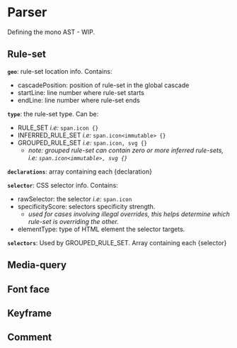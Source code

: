 # Parser

Defining the mono AST - WIP.

## Rule-set

**`geo`**: rule-set location info. Contains:
- cascadePosition: position of rule-set in the global cascade
- startLine: line number where rule-set starts
- endLine: line number where rule-set ends

**`type`**: the rule-set type. Can be:
- RULE_SET *i.e:* `span.icon {}`
- INFERRED_RULE_SET *i.e:* `span.icon<immutable> {}`
- GROUPED_RULE_SET *i.e:* `span.icon, svg {}`
  - *note: grouped rule-set can contain zero or more inferred rule-sets, i.e: `span.icon<immutable>, svg {}`*

**`declarations`**: array containing each {declaration}

**`selector`**: CSS selector info. Contains:
- rawSelector: the selector *i.e:* `span.icon`
- specificityScore: selectors specificity strength.
  - *used for cases involving illegal overrides, this helps determine which rule-set is overriding the other.*
- elementType: type of HTML element the selector targets.

**`selectors`**: Used by GROUPED_RULE_SET. Array containing each {selector}

## Media-query
## Font face
## Keyframe
## Comment
